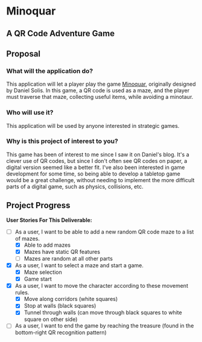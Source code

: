 # Minoquar
## A QR Code Adventure Game

## Proposal

### What will the application do?
This application will let a player play the game 
[Minoquar](http://danielsolisblog.blogspot.com/2012/03/minoqaur-puzzle-game-for-qr-codes.html), 
originally designed by Daniel Solis. In this game, a QR code is used as a maze, and the player must traverse that maze,
collecting useful items, while avoiding a minotaur.

### Who will use it?
This application will be used by anyone interested in strategic games.

### Why is this project of interest to you?
This game has been of interest to me since I saw it on Daniel's blog. It's a clever use of QR codes, but since 
I don't often see QR codes on paper, a digital version seemed like a better fit. I've also been interested in game 
development for some time, so being able to develop a tabletop game would be a great challenge, without needing to 
implement the more difficult parts of a digital game, such as physics, collisions, etc.

## Project Progress
**User Stories For This Deliverable:**
- [ ] As a user, I want to be able to add a new random QR code maze to a list of mazes.
    - [X] Able to add mazes
    - [X] Mazes have static QR features
    - [ ] Mazes are random at all other parts
- [X] As a user, I want to select a maze and start a game.
    - [X] Maze selection
    - [X] Game start
- [X] As a user, I want to move the character according to these movement rules.
    - [X] Move along corridors (white squares)
    - [X] Stop at walls (black squares)
    - [X] Tunnel through walls (can move through black squares to white square on other side)
- [ ] As a user, I want to end the game by reaching the treasure (found in the bottom-right QR recognition pattern)

